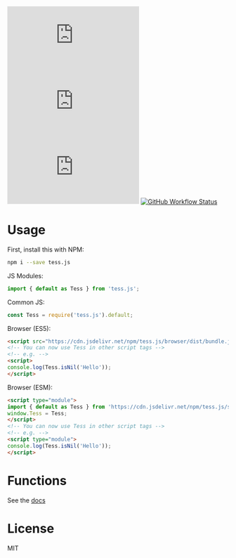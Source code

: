 [![npm](https://img.shields.io/npm/dt/tess.js?style=flat-square)](https://www.npmjs.com/package/tess.js)
![npm bundle size](https://img.shields.io/bundlephobia/minzip/tess.js?style=flat-square)
[![jsDelivr hits (npm)](https://img.shields.io/jsdelivr/npm/hy/tess.js?style=flat-square)](https://cdn.jsdelivr.net/npm/tess.js/)
[![GitHub Workflow Status](https://img.shields.io/github/workflow/status/DET171/Tess.js/CI?style=flat-square)](https://github.com/DET171/Tess.js)
# Usage
First, install this with NPM:
```sh
npm i --save tess.js
```
JS Modules:
```js
import { default as Tess } from 'tess.js';
```

Common JS:
```js
const Tess = require('tess.js').default;
```

Browser (ES5):
```html
<script src="https://cdn.jsdelivr.net/npm/tess.js/browser/dist/bundle.js"></script>
<!-- You can now use Tess in other script tags -->
<!-- e.g. -->
<script>
console.log(Tess.isNil('Hello'));
</script>
```

Browser (ESM):
```html
<script type="module">
import { default as Tess } from 'https://cdn.jsdelivr.net/npm/tess.js/src/esm/index.js';
window.Tess = Tess;
</script>
<!-- You can now use Tess in other script tags -->
<!-- e.g. -->
<script type="module">
console.log(Tess.isNil('Hello'));
</script>
```

# Functions
See the [docs](https://tess.js.org//)

# License
MIT
